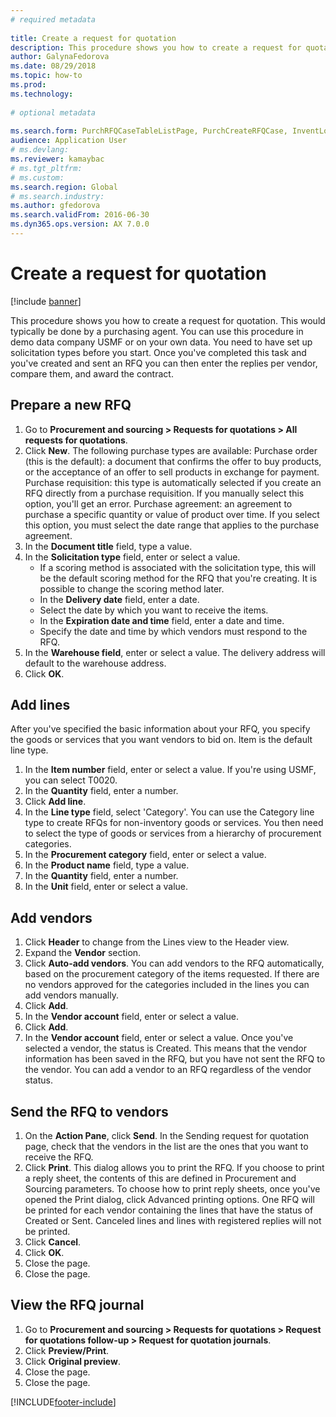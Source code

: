 ```yaml
--- 
# required metadata 
 
title: Create a request for quotation
description: This procedure shows you how to create a request for quotation. 
author: GalynaFedorova
ms.date: 08/29/2018
ms.topic: how-to 
ms.prod:  
ms.technology:  
 
# optional metadata 
 
ms.search.form: PurchRFQCaseTableListPage, PurchCreateRFQCase, InventLocationIdLookup, PurchRFQCaseTable, InventItemIdLookupSimple, EcoResCategorySingleLookup, UnitOfMeasureLookup, PurchRFQEditLines, PurchRFQEditLinesPrintOptions, VendRFQJournal, SrsReportViewerForm   
audience: Application User 
# ms.devlang:  
ms.reviewer: kamaybac
# ms.tgt_pltfrm:  
# ms.custom:  
ms.search.region: Global
# ms.search.industry: 
ms.author: gfedorova
ms.search.validFrom: 2016-06-30 
ms.dyn365.ops.version: AX 7.0.0 
---
```

# Create a request for quotation

[!include [banner](../../includes/banner.md)]

This procedure shows you how to create a request for quotation. This would typically be done by a purchasing agent. You can use this procedure in demo data company USMF or on your own data. You need to have set up solicitation types before you start. Once you've completed this task and you've created and sent an RFQ you can then enter the replies per vendor, compare them, and award the contract.


## Prepare a new RFQ
1. Go to **Procurement and sourcing > Requests for quotations > All requests for quotations**.
2. Click **New**.
    The following purchase types are available: Purchase order (this is the default): a document that confirms the offer to buy products, or the acceptance of an offer to sell products in exchange for payment. Purchase requisition: this type is automatically selected if you create an RFQ directly from a purchase requisition. If you manually select this option, you'll get an error. Purchase agreement: an agreement to purchase a specific quantity or value of product over time. If you select this option, you must select the date range that applies to the purchase agreement.  
3. In the **Document title** field, type a value.
4. In the **Solicitation type** field, enter or select a value.
    + If a scoring method is associated with the solicitation type, this will be the default scoring method for the RFQ that you're creating. It is possible to change the scoring method later.  
    + In the **Delivery date** field, enter a date.  
    + Select the date by which you want to receive the items.  
    + In the **Expiration date and time** field, enter a date and time.  
    + Specify the date and time by which vendors must respond to the RFQ.  
5. In the **Warehouse field**, enter or select a value. The delivery address will default to the warehouse address.  
6. Click **OK**.

## Add lines

After you've specified the basic information about your RFQ, you specify the goods or services that you want vendors to bid on. Item is the default line type.

1. In the **Item number** field, enter or select a value. If you're using USMF, you can select T0020.  
2. In the **Quantity** field, enter a number.
3. Click **Add line**.
4. In the **Line type** field, select 'Category'. You can use the Category line type to create RFQs for non-inventory goods or services. You then need to select the type of goods or services from a hierarchy of procurement categories.  
5. In the **Procurement category** field, enter or select a value.
6. In the **Product name** field, type a value.
7. In the **Quantity** field, enter a number.
8. In the **Unit** field, enter or select a value.

## Add vendors
1. Click **Header** to change from the Lines view to the Header view. 
2. Expand the **Vendor** section.
3. Click **Auto-add vendors**. You can add vendors to the RFQ automatically, based on the procurement category of the items requested. If there are no vendors approved for the categories included in the lines you can add vendors manually.  
4. Click **Add**.
5. In the **Vendor account** field, enter or select a value.
6. Click **Add**.
7. In the **Vendor account** field, enter or select a value. Once you've selected a vendor, the status is Created. This means that the vendor information has been saved in the RFQ, but you have not sent the RFQ to the vendor. You can add a vendor to an RFQ regardless of the vendor status.  

## Send the RFQ to vendors
1. On the **Action Pane**, click **Send**. In the Sending request for quotation page, check that the vendors in the list are the ones that you want to receive the RFQ.  
2. Click **Print**. This dialog allows you to print the RFQ. If you choose to print a reply sheet, the contents of this are defined in Procurement and Sourcing parameters. To choose how to print reply sheets, once you've opened the Print dialog, click Advanced printing options. One RFQ will be printed for each vendor containing the lines that have the status of Created or Sent. Canceled lines and lines with registered replies will not be printed.   
3. Click **Cancel**.
4. Click **OK**.
5. Close the page.
6. Close the page.

## View the RFQ journal
1. Go to **Procurement and sourcing > Requests for quotations > Request for quotations follow-up > Request for quotation journals**.
2. Click **Preview/Print**.
3. Click **Original preview**.
4. Close the page.
5. Close the page.



[!INCLUDE[footer-include](../../../includes/footer-banner.md)]
